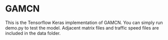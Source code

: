 # GAMCN
This is the Tensorflow Keras implementation of GAMCN. You can simply run demo.py to test the model. Adjacent matrix files and traffic speed files are included in the data folder.
